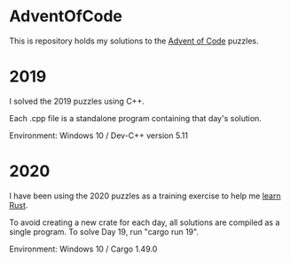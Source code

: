# AdventOfCode

This is repository holds my solutions to the [Advent of Code](https://adventofcode.com/) puzzles.

# 2019

I solved the 2019 puzzles using C++.

Each .cpp file is a standalone program containing that day's solution.

Environment: Windows 10 / Dev-C++ version 5.11

# 2020

I have been using the 2020 puzzles as a training exercise to help me [learn Rust](https://doc.rust-lang.org/stable/rust-by-example/index.html).

To avoid creating a new crate for each day, all solutions are compiled as a single program.  To solve Day 19, run "cargo run 19".

Environment: Windows 10 / Cargo 1.49.0
